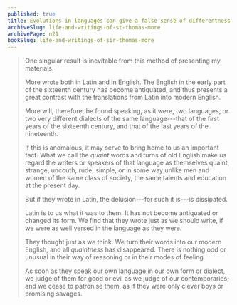 ```yaml
---
published: true
title: Evolutions in languages can give a false sense of differentness in writers of previous ages
archiveSlug: life-and-writings-of-st-thomas-more
archivePage: n21
bookSlug: life-and-writings-of-sir-thomas-more
---
```


> One singular result is inevitable from this method of presenting my materials.
>
> More wrote both in Latin and in English. The English in the early part of the sixteenth century has become antiquated, and thus presents a great contrast with the translations from Latin into modern English.
>
> More will, therefore, be found speaking, as it were, two languages, or two very different dialects of the same language---that of the first years of the sixteenth century, and that of the last years of the nineteenth.
>
> If this is anomalous, it may serve to bring home to us an important fact. What we call the *quaint* words and turns of old English make us regard the writers or speakers of that language as themselves quaint, strange, uncouth, rude, simple, or in some way unlike men and women of the same class of society, the same talents and education at the present day.
>
> But if they wrote in Latin, the delusion---for such it is---is dissipated.
>
> Latin is to us what it was to them. It has not become antiquated or changed its form. We find that they wrote just as we should write, if we were as well versed in the language as they were.
>
> They thought just as we think. We turn their words into our modern English, and all *quaintness* has disappeared. There is nothing odd or unusual in their way of reasoning or in their modes of feeling.
>
> As soon as they speak our own language in our own form or dialect, we judge of them for good or evil as we judge of our contemporaries; and we cease to patronise them, as if they were only clever boys or promising savages.
